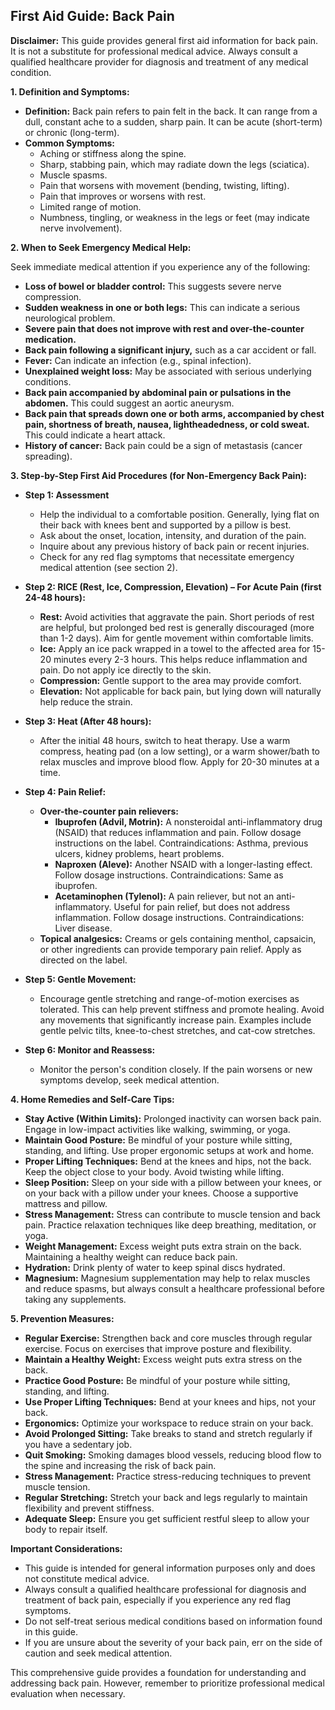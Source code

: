 ## First Aid Guide: Back Pain

**Disclaimer:** This guide provides general first aid information for back pain. It is not a substitute for professional medical advice. Always consult a qualified healthcare provider for diagnosis and treatment of any medical condition.

**1. Definition and Symptoms:**

*   **Definition:** Back pain refers to pain felt in the back. It can range from a dull, constant ache to a sudden, sharp pain. It can be acute (short-term) or chronic (long-term).
*   **Common Symptoms:**
    *   Aching or stiffness along the spine.
    *   Sharp, stabbing pain, which may radiate down the legs (sciatica).
    *   Muscle spasms.
    *   Pain that worsens with movement (bending, twisting, lifting).
    *   Pain that improves or worsens with rest.
    *   Limited range of motion.
    *   Numbness, tingling, or weakness in the legs or feet (may indicate nerve involvement).

**2. When to Seek Emergency Medical Help:**

Seek immediate medical attention if you experience any of the following:

*   **Loss of bowel or bladder control:** This suggests severe nerve compression.
*   **Sudden weakness in one or both legs:** This can indicate a serious neurological problem.
*   **Severe pain that does not improve with rest and over-the-counter medication.**
*   **Back pain following a significant injury,** such as a car accident or fall.
*   **Fever:** Can indicate an infection (e.g., spinal infection).
*   **Unexplained weight loss:** May be associated with serious underlying conditions.
*   **Back pain accompanied by abdominal pain or pulsations in the abdomen.** This could suggest an aortic aneurysm.
*   **Back pain that spreads down one or both arms, accompanied by chest pain, shortness of breath, nausea, lightheadedness, or cold sweat.** This could indicate a heart attack.
*   **History of cancer:** Back pain could be a sign of metastasis (cancer spreading).

**3. Step-by-Step First Aid Procedures (for Non-Emergency Back Pain):**

*   **Step 1: Assessment**
    *   Help the individual to a comfortable position.  Generally, lying flat on their back with knees bent and supported by a pillow is best.
    *   Ask about the onset, location, intensity, and duration of the pain.
    *   Inquire about any previous history of back pain or recent injuries.
    *   Check for any red flag symptoms that necessitate emergency medical attention (see section 2).

*   **Step 2: RICE (Rest, Ice, Compression, Elevation) – For Acute Pain (first 24-48 hours):**
    *   **Rest:** Avoid activities that aggravate the pain. Short periods of rest are helpful, but prolonged bed rest is generally discouraged (more than 1-2 days). Aim for gentle movement within comfortable limits.
    *   **Ice:** Apply an ice pack wrapped in a towel to the affected area for 15-20 minutes every 2-3 hours. This helps reduce inflammation and pain.  Do not apply ice directly to the skin.
    *   **Compression:** Gentle support to the area may provide comfort.
    *   **Elevation:** Not applicable for back pain, but lying down will naturally help reduce the strain.

*   **Step 3: Heat (After 48 hours):**
    *   After the initial 48 hours, switch to heat therapy. Use a warm compress, heating pad (on a low setting), or a warm shower/bath to relax muscles and improve blood flow. Apply for 20-30 minutes at a time.

*   **Step 4: Pain Relief:**
    *   **Over-the-counter pain relievers:**
        *   **Ibuprofen (Advil, Motrin):**  A nonsteroidal anti-inflammatory drug (NSAID) that reduces inflammation and pain. Follow dosage instructions on the label. Contraindications: Asthma, previous ulcers, kidney problems, heart problems.
        *   **Naproxen (Aleve):** Another NSAID with a longer-lasting effect. Follow dosage instructions. Contraindications: Same as ibuprofen.
        *   **Acetaminophen (Tylenol):** A pain reliever, but not an anti-inflammatory. Useful for pain relief, but does not address inflammation. Follow dosage instructions. Contraindications: Liver disease.
    *   **Topical analgesics:** Creams or gels containing menthol, capsaicin, or other ingredients can provide temporary pain relief. Apply as directed on the label.

*   **Step 5: Gentle Movement:**
    *   Encourage gentle stretching and range-of-motion exercises as tolerated. This can help prevent stiffness and promote healing. Avoid any movements that significantly increase pain. Examples include gentle pelvic tilts, knee-to-chest stretches, and cat-cow stretches.

*   **Step 6: Monitor and Reassess:**
    *   Monitor the person's condition closely. If the pain worsens or new symptoms develop, seek medical attention.

**4. Home Remedies and Self-Care Tips:**

*   **Stay Active (Within Limits):**  Prolonged inactivity can worsen back pain. Engage in low-impact activities like walking, swimming, or yoga.
*   **Maintain Good Posture:**  Be mindful of your posture while sitting, standing, and lifting. Use proper ergonomic setups at work and home.
*   **Proper Lifting Techniques:**  Bend at the knees and hips, not the back. Keep the object close to your body. Avoid twisting while lifting.
*   **Sleep Position:**  Sleep on your side with a pillow between your knees, or on your back with a pillow under your knees. Choose a supportive mattress and pillow.
*   **Stress Management:**  Stress can contribute to muscle tension and back pain. Practice relaxation techniques like deep breathing, meditation, or yoga.
*   **Weight Management:**  Excess weight puts extra strain on the back. Maintaining a healthy weight can reduce back pain.
*   **Hydration:** Drink plenty of water to keep spinal discs hydrated.
*   **Magnesium:** Magnesium supplementation may help to relax muscles and reduce spasms, but always consult a healthcare professional before taking any supplements.

**5. Prevention Measures:**

*   **Regular Exercise:** Strengthen back and core muscles through regular exercise. Focus on exercises that improve posture and flexibility.
*   **Maintain a Healthy Weight:** Excess weight puts extra stress on the back.
*   **Practice Good Posture:** Be mindful of your posture while sitting, standing, and lifting.
*   **Use Proper Lifting Techniques:** Bend at your knees and hips, not your back.
*   **Ergonomics:**  Optimize your workspace to reduce strain on your back.
*   **Avoid Prolonged Sitting:**  Take breaks to stand and stretch regularly if you have a sedentary job.
*   **Quit Smoking:**  Smoking damages blood vessels, reducing blood flow to the spine and increasing the risk of back pain.
*   **Stress Management:**  Practice stress-reducing techniques to prevent muscle tension.
*   **Regular Stretching:**  Stretch your back and legs regularly to maintain flexibility and prevent stiffness.
*   **Adequate Sleep:**  Ensure you get sufficient restful sleep to allow your body to repair itself.

**Important Considerations:**

*   This guide is intended for general information purposes only and does not constitute medical advice.
*   Always consult a qualified healthcare professional for diagnosis and treatment of back pain, especially if you experience any red flag symptoms.
*   Do not self-treat serious medical conditions based on information found in this guide.
*   If you are unsure about the severity of your back pain, err on the side of caution and seek medical attention.

This comprehensive guide provides a foundation for understanding and addressing back pain. However, remember to prioritize professional medical evaluation when necessary.

